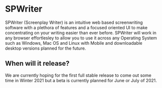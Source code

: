 # SPWriter
SPWriter (Screenplay Writer) is an intuitive web based screenwriting software with a plethora of features and a focused oriented UI to make concentrating on your writing easier than ever before. SPWriter will work in any browser effortlesley to allow you to use it across any Operating System such as Windows, Mac OS and Linux with Mobile and downloadable desktop versions planned for the future.
## When will it release?
We are currently hoping for the first full stable release to come out some time in Winter 2021 but a beta is currently planned for June or July of 2021.

